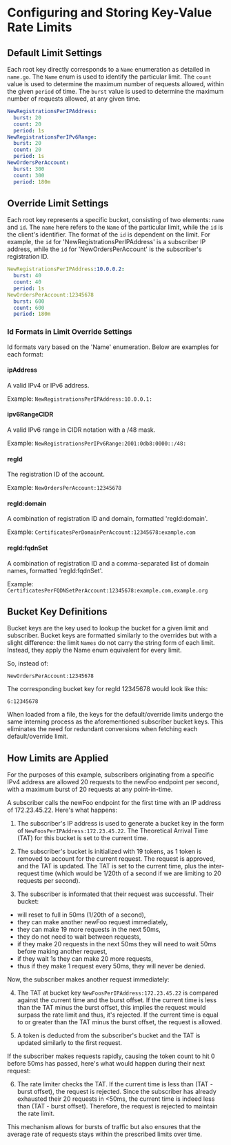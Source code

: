 # Configuring and Storing Key-Value Rate Limits

## Default Limit Settings

Each root key directly corresponds to a `Name` enumeration as detailed in
`name.go`. The `Name` enum is used to identify the particular limit. The `count`
value is used to determine the maximum number of requests allowed, within the
given `period` of time. The `burst` value is used to determine the maximum
number of requests allowed, at any given time.

```yaml
NewRegistrationsPerIPAddress:
  burst: 20
  count: 20
  period: 1s
NewRegistrationsPerIPv6Range:
  burst: 20
  count: 20
  period: 1s
NewOrdersPerAccount:
  burst: 300
  count: 300
  period: 180m
```

## Override Limit Settings

Each root key represents a specific bucket, consisting of two elements: `name`
and `id`. The `name` here refers to the `Name` of the particular limit, while
the `id` is the client's identifier. The format of the `id` is dependent on the
limit. For example, the `id` for 'NewRegistrationsPerIPAddress' is a subscriber
IP address, while the `id` for 'NewOrdersPerAccount' is the subscriber's
registration ID.

```yaml
NewRegistrationsPerIPAddress:10.0.0.2:
  burst: 40
  count: 40
  period: 1s
NewOrdersPerAccount:12345678
  burst: 600
  count: 600
  period: 180m
```

### Id Formats in Limit Override Settings

Id formats vary based on the 'Name' enumeration. Below are examples for each
format:

#### ipAddress

A valid IPv4 or IPv6 address.

Example: `NewRegistrationsPerIPAddress:10.0.0.1:`

#### ipv6RangeCIDR

A valid IPv6 range in CIDR notation with a /48 mask.

Example: `NewRegistrationsPerIPv6Range:2001:0db8:0000::/48:`

#### regId

The registration ID of the account.

Example: `NewOrdersPerAccount:12345678`

#### regId:domain

A combination of registration ID and domain, formatted 'regId:domain'.

Example: `CertificatesPerDomainPerAccount:12345678:example.com`

#### regId:fqdnSet

A combination of registration ID and a comma-separated list of domain names,
formatted 'regId:fqdnSet'.

Example: `CertificatesPerFQDNSetPerAccount:12345678:example.com,example.org`

## Bucket Key Definitions

Bucket keys are the key used to lookup the bucket for a given limit and
subscriber. Bucket keys are formatted similarly to the overrides but with a
slight difference: the limit `Names` do not carry the string form of each limit.
Instead, they apply the Name enum equivalent for every limit.

So, instead of:

```
NewOrdersPerAccount:12345678
```

The corresponding bucket key for regId 12345678 would look like this:

```
6:12345678
```

When loaded from a file, the keys for the default/override limits undergo the
same interning process as the aforementioned subscriber bucket keys. This
eliminates the need for redundant conversions when fetching each
default/override limit.

## How Limits are Applied

For the purposes of this example, subscribers originating from a specific IPv4
address are allowed 20 requests to the newFoo endpoint per second, with a
maximum burst of 20 requests at any point-in-time.

A subscriber calls the newFoo endpoint for the first time with an IP address of
172.23.45.22. Here's what happens:

1. The subscriber's IP address is used to generate a bucket key in the form of
   `NewFoosPerIPAddress:172.23.45.22`. The Theoretical Arrival Time (TAT) for
   this bucket is set to the current time.

2. The subscriber's bucket is initialized with 19 tokens, as 1 token is removed
   to account for the current request. The request is approved, and the TAT is
   updated. The TAT is set to the current time, plus the inter-request time
   (which would be 1/20th of a second if we are limiting to 20 requests per
   second).

3. The subscriber is informated that their request was successful. Their bucket:
  - will reset to full in 50ms (1/20th of a second),
  - they can make another newFoo request immediately,
  - they can make 19 more requests in the next 50ms,
  - they do not need to wait between requests,
  - if they make 20 requests in the next 50ms they will need to wait 50ms before
    making another request,
  - if they wait 1s they can make 20 more requests,
  - thus if they make 1 request every 50ms, they will never be denied.

Now, the subscriber makes another request immediately:

4. The TAT at bucket key `NewFoosPerIPAddress:172.23.45.22` is compared against
   the current time and the burst offset. If the current time is less than the
   TAT minus the burst offset, this implies the request would surpass the rate
   limit and thus, it's rejected. If the current time is equal to or greater
   than the TAT minus the burst offset, the request is allowed.

5. A token is deducted from the subscriber's bucket and the TAT is updated
   similarly to the first request.

If the subscriber makes requests rapidly, causing the token count to hit 0
before 50ms has passed, here's what would happen during their next request:

6. The rate limiter checks the TAT. If the current time is less than (TAT -
   burst offset), the request is rejected. Since the subscriber has already
   exhausted their 20 requests in <50ms, the current time is indeed less than
   (TAT - burst offset). Therefore, the request is rejected to maintain the rate
   limit.

This mechanism allows for bursts of traffic but also ensures that the average
rate of requests stays within the prescribed limits over time.
